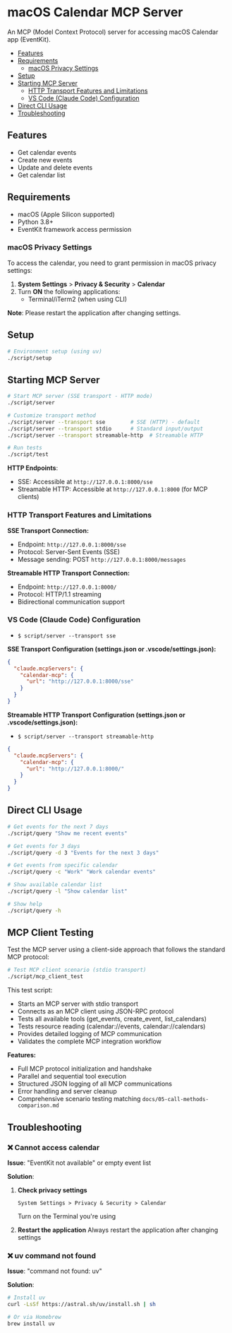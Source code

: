 # macOS Calendar MCP Server

An MCP (Model Context Protocol) server for accessing macOS Calendar app (EventKit).

- [Features](#features)
- [Requirements](#requirements)
  - [macOS Privacy Settings](#macos-privacy-settings)
- [Setup](#setup)
- [Starting MCP Server](#starting-mcp-server)
  - [HTTP Transport Features and Limitations](#http-transport-features-and-limitations)
  - [VS Code (Claude Code) Configuration](#vs-code-claude-code-configuration)
- [Direct CLI Usage](#direct-cli-usage)
- [Troubleshooting](#troubleshooting)

## Features

- Get calendar events
- Create new events
- Update and delete events
- Get calendar list

## Requirements

- macOS (Apple Silicon supported)
- Python 3.8+
- EventKit framework access permission

### macOS Privacy Settings

To access the calendar, you need to grant permission in macOS privacy settings:

1. **System Settings** > **Privacy & Security** > **Calendar**
2. Turn **ON** the following applications:
   - Terminal/iTerm2 (when using CLI)

**Note**: Please restart the application after changing settings.

## Setup

```bash
# Environment setup (using uv)
./script/setup
```

## Starting MCP Server

```bash
# Start MCP server (SSE transport - HTTP mode)
./script/server

# Customize transport method
./script/server --transport sse        # SSE (HTTP) - default
./script/server --transport stdio      # Standard input/output
./script/server --transport streamable-http  # Streamable HTTP

# Run tests
./script/test
```

**HTTP Endpoints**:
- SSE: Accessible at `http://127.0.0.1:8000/sse`
- Streamable HTTP: Accessible at `http://127.0.0.1:8000` (for MCP clients)

### HTTP Transport Features and Limitations

**SSE Transport Connection:**
- Endpoint: `http://127.0.0.1:8000/sse`
- Protocol: Server-Sent Events (SSE)
- Message sending: POST `http://127.0.0.1:8000/messages`

**Streamable HTTP Transport Connection:**
- Endpoint: `http://127.0.0.1:8000/`
- Protocol: HTTP/1.1 streaming
- Bidirectional communication support


### VS Code (Claude Code) Configuration

- `$ script/server --transport sse`

**SSE Transport Configuration (settings.json or .vscode/settings.json):**
```json
{
  "claude.mcpServers": {
    "calendar-mcp": {
      "url": "http://127.0.0.1:8000/sse"
    }
  }
}
```

**Streamable HTTP Transport Configuration (settings.json or .vscode/settings.json):**

- `$ script/server --transport streamable-http`

```json
{
  "claude.mcpServers": {
    "calendar-mcp": {
      "url": "http://127.0.0.1:8000/"
    }
  }
}
```

## Direct CLI Usage

```bash
# Get events for the next 7 days
./script/query "Show me recent events"

# Get events for 3 days
./script/query -d 3 "Events for the next 3 days"

# Get events from specific calendar
./script/query -c "Work" "Work calendar events"

# Show available calendar list
./script/query -l "Show calendar list"

# Show help
./script/query -h
```

## MCP Client Testing

Test the MCP server using a client-side approach that follows the standard MCP protocol:

```bash
# Test MCP client scenario (stdio transport)
./script/mcp_client_test
```

This test script:
- Starts an MCP server with stdio transport
- Connects as an MCP client using JSON-RPC protocol
- Tests all available tools (get_events, create_event, list_calendars)
- Tests resource reading (calendar://events, calendar://calendars)
- Provides detailed logging of MCP communication
- Validates the complete MCP integration workflow

**Features:**
- Full MCP protocol initialization and handshake
- Parallel and sequential tool execution
- Structured JSON logging of all MCP communications
- Error handling and server cleanup
- Comprehensive scenario testing matching `docs/05-call-methods-comparison.md`

## Troubleshooting

### ❌ Cannot access calendar

**Issue**: "EventKit not available" or empty event list

**Solution**:
1. **Check privacy settings**
   ```
   System Settings > Privacy & Security > Calendar
   ```
   Turn on the Terminal you're using

2. **Restart the application**
   Always restart the application after changing settings


### ❌ uv command not found

**Issue**: "command not found: uv"

**Solution**:
```bash
# Install uv
curl -LsSf https://astral.sh/uv/install.sh | sh

# Or via Homebrew
brew install uv
```
